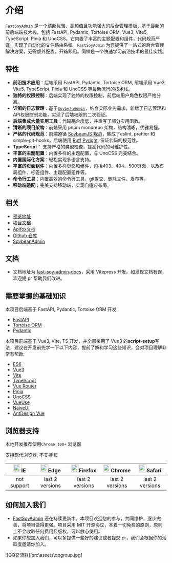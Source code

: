 # 介绍

[`FastSoyAdmin`](https://github.com/sleep1223/fast-soy-admin) 是一个清新优雅、高颜值且功能强大的后台管理模板，基于最新的前后端端技术栈，包括 FastAPI, Pydantic, Tortoise ORM, Vue3, Vite5, TypeScript, Pinia 和 UnoCSS。它内置了丰富的主题配置和组件，代码规范严谨，实现了自动化的文件路由系统。`FastSoyAdmin` 为您提供了一站式的后台管理解决方案，无需额外配置，开箱即用。同样是一个快速学习前沿技术的最佳实践。

## 特性

- **前沿技术应用**：后端采用 FastAPI, Pydantic, Tortoise ORM, 前端采用 Vue3, Vite5, TypeScript, Pinia 和 UnoCSS 等最新流行的技术栈。
- **独特的权限控制**：后端实现了独特的权限控制，前后端用户角色权限严格分离。
- **详细的日志管理**：基于[`SoybeanAdmin`](https://github.com/soybeanjs/soybean-admin)，结合实际业务需求，新增了日志管理和API权限控制功能，实现了后端权限的二次验证。
- **后端集成大量实用工具**：代码耦合度低，并重写了部分实用函数。
- **清晰的项目架构**：前端采用 pnpm monorepo 架构，结构清晰，优雅易懂。
- **严格的代码规范**：前端遵循 [SoybeanJS 规范](/zh/standard/)，集成了eslint, prettier 和 simple-git-hooks，后端使用 [Ruff](https://docs.astral.sh/ruff/) [Pyright](https://microsoft.github.io/pyright), 保证代码的规范性。
- **TypeScript**： 支持严格的类型检查，提高代码的可维护性。
- **丰富的主题配置**：内置多样的主题配置，与 UnoCSS 完美结合。
- **内置国际化方案**：轻松实现多语言支持。
- **丰富的页面组件**：内置多样页面和组件，包括403、404、500页面，以及布局组件、标签组件、主题配置组件等。
- **命令行工具**：内置高效的命令行工具，git提交、删除文件、发布等。
- **移动端适配**：完美支持移动端，实现自适应布局。

## 相关

- [预览地址](https://fast-soy-admin2.sleep0.de/)
- [项目文档](https://sleep1223.github.io/fast-soy-admin-docs/zh/)
- [Apifox文档](https://apifox.com/apidoc/shared-7cd78102-46eb-4701-88b1-3b49c006504b)
- [Github 仓库](https://github.com/sleep1223/fast-soy-admin)
- [SoybeanAdmin](https://gitee.com/honghuangdc/soybean-admin)



## 文档

- 文档地址为 [fast-soy-admin-docs](https://github.com/sleep1223/fast-soy-admin-docs)，采用 Vitepress 开发。如发现文档有误，欢迎提 pr 帮助我们改进。

## 需要掌握的基础知识

本项目后端基于 FastAPI, Pydantic, Tortoise ORM 开发

- [FastAPI](https://fastapi.tiangolo.com/)
- [Tortoise ORM](https://tortoise.github.io/)
- [Pydantic](https://docs.pydantic.dev/)

本项目前端基于 Vue3, Vite, TS 开发，并全部采用了 Vue3 的**script-setup**写法，建议在开发前先学一下以下内容，提前了解和学习这些知识，会对项目理解非常有帮助:

- [ES6](https://es6.ruanyifeng.com/)
- [Vue3](https://vuejs.org/)
- [Vite](https://vitejs.dev/)
- [TypeScript](https://jkchao.github.io/typescript-book-chinese/#why)
- [Vue Router](https://router.vuejs.org/)
- [Pinia](https://pinia.vuejs.org/)
- [UnoCSS](https://uno.antfu.me/)
- [VueUse](https://vueuse.org/)
- [NaiveUI](https://www.naiveui.com/zh-CN/os-theme)
- [AntDesign Vue](https://www.antdv.com/components/overview-cn/)

## 浏览器支持

本地开发推荐使用`Chrome 100+` 浏览器

支持现代浏览器, 不支持 IE

| [<img src="https://raw.githubusercontent.com/alrra/browser-logos/master/src/archive/internet-explorer_9-11/internet-explorer_9-11_48x48.png" alt="IE" width="24px" height="24px"  />](http://godban.github.io/browsers-support-badges/)IE | [<img src="https://raw.githubusercontent.com/alrra/browser-logos/master/src/edge/edge_48x48.png" alt=" Edge" width="24px" height="24px" />](http://godban.github.io/browsers-support-badges/)Edge | [<img src="https://raw.githubusercontent.com/alrra/browser-logos/master/src/firefox/firefox_48x48.png" alt="Firefox" width="24px" height="24px" />](http://godban.github.io/browsers-support-badges/)Firefox | [<img src="https://raw.githubusercontent.com/alrra/browser-logos/master/src/chrome/chrome_48x48.png" alt="Chrome" width="24px" height="24px" />](http://godban.github.io/browsers-support-badges/)Chrome | [<img src="https://raw.githubusercontent.com/alrra/browser-logos/master/src/safari/safari_48x48.png" alt="Safari" width="24px" height="24px" />](http://godban.github.io/browsers-support-badges/)Safari |
| :---------------------------------------------------------------------------------------------------------------------------------------------------------------------------------------------------------------------------------------: | :-----------------------------------------------------------------------------------------------------------------------------------------------------------------------------------------------: | :----------------------------------------------------------------------------------------------------------------------------------------------------------------------------------------------------------: | :------------------------------------------------------------------------------------------------------------------------------------------------------------------------------------------------------: | :------------------------------------------------------------------------------------------------------------------------------------------------------------------------------------------------------: |
|                                                                                                                not support                                                                                                                |                                                                                          last 2 versions                                                                                          |                                                                                               last 2 versions                                                                                                |                                                                                             last 2 versions                                                                                              |                                                                                             last 2 versions                                                                                              |

## 如何加入我们

- [FastSoyAdmin](https://github.com/sleep1223/fast-soy-admin) 还在持续更新中，本项目欢迎您的参与，共同维护，逐步完善，将项目做得更强。项目采用 MIT 开源协议，本着一切免费的原则，原则上不会收取任何费用及版权，可以放心使用。
- 如果你想加入我们，可以多提供一些好的建议或者提交 pr，我们会根据你的活跃度邀请你加入。


![QQ交流群][src\assets\qqgroup.jpg]
